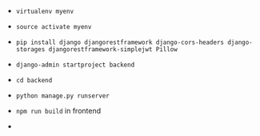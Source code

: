 - `virtualenv myenv`
- `source activate myenv`
- `pip install django djangorestframework django-cors-headers django-storages djangorestframework-simplejwt Pillow`
- `django-admin startproject backend`
- `cd backend`
- `python manage.py runserver`


- `npm run build` in frontend
- 
